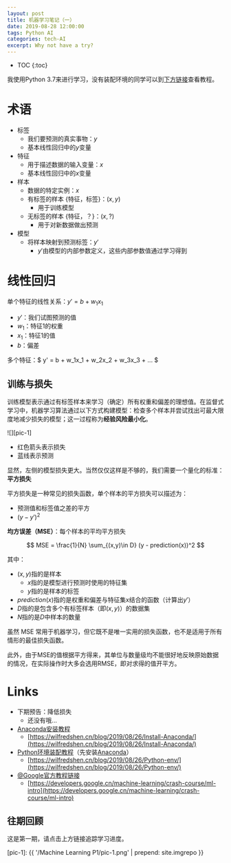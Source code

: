```yaml
---
layout: post
title: 机器学习笔记（一）
date: 2019-08-28 12:00:00
tags: Python AI
categories: tech-AI
excerpt: Why not have a try?
---
```


* TOC
{:toc}

我使用Python 3.7来进行学习，没有装配环境的同学可以到[下方链接](#Links)查看教程。

# 术语

- 标签
    - 我们要预测的真实事物：$y$
    - 基本线性回归中的$y$变量
- 特征
    - 用于描述数据的输入变量：$x$
    - 基本线性回归中的$x$变量
- 样本
    - 数据的特定实例：$x$
    - 有标签的样本 {特征，标签}：$(x, y)$
        - 用于训练模型
    - 无标签的样本 {特征，？}：$(x, ?)$
        - 用于对新数据做出预测
- 模型
    - 将样本映射到预测标签：$y'$
        - $y'$由模型的内部参数定义，这些内部参数值通过学习得到

# 线性回归

单个特征的线性关系：$y' = b + w_1x_1$
- $y'$：我们试图预测的值
- $w_1$：特征1的权重
- $x_1$：特征1的值
- $b$：偏差

多个特征：$ y' = b + w_1x_1 + w_2x_2 + w_3x_3 + ... $

## 训练与损失

训练模型表示通过有标签样本来学习（确定）所有权重和偏差的理想值。在监督式学习中，机器学习算法通过以下方式构建模型：检查多个样本并尝试找出可最大限度地减少损失的模型；这一过程称为**经验风险最小化**。

![][pic-1]

- 红色箭头表示损失
- 蓝线表示预测

显然，左侧的模型损失更大。当然仅仅这样是不够的，我们需要一个量化的标准：**平方损失**

平方损失是一种常见的损失函数，单个样本的平方损失可以描述为：
- 预测值和标签值之差的平方
- $(y - y')^2$

**均方误差（MSE）**：每个样本的平均平方损失

$$
MSE = \frac{1}{N} \sum_{(x,y)\in D} (y - prediction(x))^2
$$

其中：
- $(x, y)$指的是样本
  - $x$指的是模型进行预测时使用的特征集
  - $y$指的是样本的标签
- $prediction(x)$指的是权重和偏差与特征集x结合的函数（计算出$y'$）
- $D$指的是包含多个有标签样本（即$(x, y)$）的数据集
- $N$指的是$D$中样本的数量

虽然 MSE 常用于机器学习，但它既不是唯一实用的损失函数，也不是适用于所有情形的最佳损失函数。

此外，由于MSE的值根据平方得来，其单位与数量级均不能很好地反映原始数据的情况，在实际操作时大多会选用RMSE，即对求得的值开平方。

# Links

- 下期预告：降低损失
    - 还没有哦...
- [Anaconda安装教程](https://wilfredshen.cn/blog/2019/08/26/Install-Anaconda/)
    - [https://wilfredshen.cn/blog/2019/08/26/Install-Anaconda/](https://wilfredshen.cn/blog/2019/08/26/Install-Anaconda/)
- [Python环境装配教程](https://wilfredshen.cn/blog/2019/08/26/Python-env/)（先安装[Anaconda](https://wilfredshen.cn/blog/2019/08/26/Install-Anaconda/)）
    - [https://wilfredshen.cn/blog/2019/08/26/Python-env/](https://wilfredshen.cn/blog/2019/08/26/Python-env/)
- [@Google官方教程链接](https://developers.google.cn/machine-learning/crash-course/ml-intro)
    - [https://developers.google.cn/machine-learning/crash-course/ml-intro](https://developers.google.cn/machine-learning/crash-course/ml-intro)

## 往期回顾

这是第一期，请点击上方链接追踪学习进度。

[pic-1]: {{ '/Machine Learning P1/pic-1.png' | prepend: site.imgrepo }}
